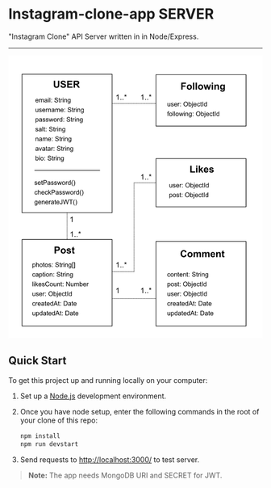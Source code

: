 # Instagram-clone-app SERVER

"Instagram Clone" API Server written in in Node/Express.

---

![A UML diagram showing the relation of database entities in this example repository](/server/public/images/diagram.png?raw=true)


## Quick Start

To get this project up and running locally on your computer:

1. Set up a [Node.js](https://wiki.developer.mozilla.org/en-US/docs/Learn/Server-side/Express_Nodejs/development_environment) development environment.
2. Once you have node setup, enter the following commands in the root of your clone of this repo:

   ```bash
   npm install
   npm run devstart  
   ```

3. Send requests to <http://localhost:3000/> to test server.

> **Note:** The app needs MongoDB URI and SECRET for JWT.